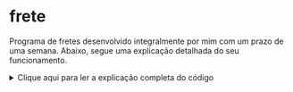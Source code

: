 # frete
Programa de fretes desenvolvido integralmente por mim com um prazo de uma semana.
Abaixo, segue uma explicação detalhada do seu funcionamento.

<details>
  <summary>Clique aqui para ler a explicação completa do código</summary>
  
   Ao iniciar, o programa exibe uma tela de menu com 4 opções de escolha, sendo elas 
  as funcionalidades: “Consultar Trecho x Modalidade”, “Registrar Transporte”, 
  “Dados Estatísticos” e “Finalizar Programa”. Para o programa funcionar, existe uma
  função chamada “interagir”, que recebe o valor escolhido no menu. De acordo com a 
  opção escolhida, ela contém diferentes operações, mas, basicamente, ela coleta, organiza 
  e salva os dados que serão utilizados para cada operação.

   Na primeira funcionalidade, Consultar Trecho x Modalidade, o usuário insere duas 
  cidades e uma modalidade, e assim o programa retorna a distância das duas cidades, o 
  preço para realizar essa viagem na modalidade escolhida e informa também o preço nas 
  outras modalidades. A lógica por trás dessa funcionalidade baseia-se em uma função, 
  chamada “trechosModalidade”, que recebe 3 valores: a cidade 1, a cidade 2 e a 
  modalidade. Assim, a função coleta a distância das duas cidades, inserida no documento 
  csv, agora aberto em uma variável chamada “arquivo”, graças à biblioteca “pandas”. Logo 
  após adquirir a informação da distância, são salvas as informações referentes ao número 
  de cidades, ao nome das cidades, à distância total e aos veículos deslocados no dicionário 
  “salvar”, que posteriormente será salvo completamente em um arquivo chamado 
  “data.txt”, que coleta as informações de cada viagem. Logo após, é calculado o valor total 
  da viagem pela relação “valor = distância * custo por km”. Depois, com um loop for, são 
  feitos os cálculos para as modalidades restantes. Após isso, é perguntado se o usuário 
  gostaria de retornar ao menu principal.

   Na segunda funcionalidade, “Registrar Transporte”, o usuário insere quantas cidades 
  serão consideradas, os nomes das cidades, quantos tipos de itens diferentes serão levados 
  na viagem, o nome do item, (caso não sejam itens que estão na tabela disponibilizada, o 
  usuário insere o peso do item em kg) e a quantidade do item. Assim, é retornado para o 
  usuário: o peso total a ser levado em quilos, a distância total da viagem, juntamente com 
  a distância de cada trecho (ambos em quilômetros), o valor total da viagem em reais, e 
  informa também a maneira mais econômica de escolher as opções de tamanho de 
  caminhão. Por fim, pergunta ao usuário se quer voltar ao menu principal.

   A lógica por trás da segunda funcionalidade utiliza as informações inseridas, ainda na 
  função “interagir” e as funções “compararPrecos” e “salvarInfos”. Na função interagir, é 
  obtida a quantidade de cidades a serem consideradas na viagem. Se o valor for maior ou 
  igual a 1, é rodado um loop for que pergunta o nome da cidade. Se ela estiver na tabela 
  csv, agora aberta na variável “arquivo”, o programa guarda o nome da cidade em uma 
  lista chamada “listaCidades” e roda o loop novamente, até o número de cidades 
  selecionado pelo usuário. Caso o index do loop não seja 0, o programa salva no dicionário
  chamado “dcCidadeDistancia” o nome da cidade anterior, o nome da cidade atual no 
  index do loop e a distância entre as duas cidades. No fim do loop, é salvo a “listaCidades” 
  no dicionário “salvar”, assim como o “dcCidadeDistancia”, com as keys “listaCidades” e 
  “trechosPorCidades”, respectivamente.

   Após isso, é perguntado ao usuário quantos tipos diferentes de itens serão levados na 
  viagem. Se o valor informado for menor ou igual a 0, é exibido um aviso de erro, e 
  pergunta ao usuário se ele quer retornar ao menu. Se o valor for maior ou igual a 1, é 
  salvo no dicionário “salvar” a quantidade de itens diferentes que serão transportados, 
  com a key “quantidadeItens”. Agora, é rodado um loop for que pergunta o nome do item, 
  confere se ele está na tabela informada. Se o item não estiver na tabela, é pedido para o 
  usuário inserir o peso de uma unidade do item em quilogramas. Se o peso for inválido, é 
  exibida uma mensagem de erro ao usuário. Porém, se o peso for válido, o programa 
  pergunta ao usuário a quantidade do item que será transportado.

   Na variável “pesoTotal”, ainda dentro do loop for, é somado ao seu atual valor o 
  produto da quantidade pelo peso. Depois, é feita uma série de formatações, para que o 
  programa informe no console a palavra “unidades” para quantidades maiores do que 1 e 
  “unidade” para quantidades iguais a 1. Ainda, é removido o “.” e trocado por “,” ao 
  informar o peso dos itens, em quilogramas. Feito isso, é rodado um outro loop for que 
  informa ao usuário sobre todas as cidades da viagem, juntamente com as distâncias dos 
  trechos. Por fim, é salvo no dicionário “salvar” a lista de itens, a distância total e o peso 
  total, com as keys “tiposItens”, “distanciaTotal” e “pesoTotal”, respectivamente.

   Ainda dentro da funcionalidade 2, agora vamos utilizar a função “compararPrecos”, que 
  recebe os valores de peso total, em toneladas, e a distância total, em quilômetros; para 
  que o programa retorne ao usuário a melhor escolha de tamanhos de caminhões, a fim 
  de obter o menor preço por quilômetro rodado.

   Ao iniciar a função, ela define 3 variáveis locais: pequeno, médio e grande, todas 
  recebendo o valor 0. Elas referem-se à quantidade de caminhões de suas respectivas 
  modalidades a serem utilizados na viagem. Depois, é feito um arredondamento no peso. 
  Ou seja, se o peso (em toneladas) for um número decimal, será considerado o número 
  inteiro maior e mais próximo. Assim, caso a carga tenha 0,5 tonelada ou 1 tonelada, nas 
  duas situações, será necessário um caminhão pequeno, pois o mesmo comporta até 1 
  tonelada.

   Em seguida, é definida na variável “unidade” a o algarismo da unidade do valor total 
  do peso (em toneladas). Com ela, o programa realiza a lógica para escolher qual a melhor 
  opção de transporte para esta situação. Em um loop while, com a condição de peso total 
  sendo maior do que 2, a unidade é comparada diversas vezes, seguindo a lógica:

  • Se for 1 ou 2, é adicionada à variável “pequeno” (quantidade de caminhões 
  pequenos) o valor da unidade (algarismo da unidade do peso total). Depois, é 
  subtraído do peso total o valor da unidade. Isso pois o peso equivalente da 
  unidade agora está sendo levado por caminhões pequenos.

  • Caso a unidade seja igual a 3, é adicionado 1 à variável “médio”, porque será 
  utilizado 1 caminhão médio, e é subtraído 4 da variável “peso”, porque o 
  caminhão médio leva até 4 toneladas.

  • Caso a unidade esteja entre 4 e 6, será utilizado 1 caminhão médio para o 
  transporte. Então, será adicionado à variável “médio” o valor 1, e subtraído o 
  valor 4 da variável “peso”. Depois o valor “unidade - 4” (que é o peso que restou 
  para levar em caminhões pequenos) será adicionado à variável “pequeno” e 
  subtraído da variável “peso” (porque será transportado por caminhões 
  pequenos);

  • Caso a unidade seja 7 ou 8, adicione 2 à variável “médio” e subtraia 8 da variável
  “peso”;
  • E, por fim, se a unidade for 9 ou 0, adicione 1 à variável “grande” e subtraia da 
  variável “peso” o valor 10. Caso o loop while não seja mais verdade, o valor 
  restante de peso é adicionado à variável “pequeno”.

   Agora, é chamada a função “precoViagem”, que recebe os valores “pequeno, médio, 
  grande, distância”. Na função, é definida a variável “veiculosDeslocados”, que é a soma 
  das variáveis pequeno, médio e grande. Logo após, é salvo as informações de: veículos 
  deslocados, número de caminhões pequenos, médios e grandes, cada um em uma chave 
  específica no dicionário “salvar”. Em seguida, as variáveis pequeno, médio e grande são 
  multiplicadas pelos seus respectivos valores de custo por quilômetro, informados na 
  tabela do exercício. Depois, é salvo em uma variável “valorTotal” a soma das três 
  variáveis, que é salva no dicionário “salvar”. Depois, é informado no console o preço total 
  da viagem.

   Continuando na função “compararPrecos”, depois de chamar a função “precoViagem”,
  é feita uma série de comparações: são definidas três novas variáveis: “frasep”, “frasem” 
  e “fraseg”, que recebem o valor “caminhão pequeno” quando suas respectivas variáveis
  “pequeno”, “médio” ou “grande” sejam iguais a 1. Caso sejam maiores do que 1, a frase 
  fica no plural: “caminhões pequenos”. E, caso sejam igual a 0, a frase é apagada, 
  recebendo o valor “” (vazio). Depois, com um loop for, que roda 3 vezes, é escrito no 
  console, com o plural correto, a quantidade de caminhões necessária para obter o melhor 
  custo monetário. E, por fim, define o valor da variável “pesoTotal” para 0, para que uma 
  futura operação não considere o peso da operação atual. Ainda, na função “interagir”, é 
  chamada a função “salvarInfos”, que recebe o valor do dicionário “salvar”.

   Dentro da função “salvarInfos”, é definido o valor da variável “localValorTotal”, sendo 
  o valor correspondente à key chamada “valorTotal”, dentro do dicionário “salvar”. Após 
  isso, são definidas duas variáveis locais: “custoPorTrecho” e “custoMedioPorKm”, 
  recebendo os valores, respectivamente, do valor “localValorTotal” dividido pela
  (quantidade de cidades – 1) e a distância total (valores adquiridos pelo dicionário 
  “salvar”, com suas respectivas keys). Depois, é salvo no dicionário “salvar” essas relações, 
  recebendo as keys “custoPorTrecho” e “custoMedioPorKm”.

   Agora, o arquivo “data.txt” é aberto e é salvo o dicionário em uma nova linha do 
  arquivo. Após isso, o dicionário é limpo, apagando as informações que agora estão salvas 
  no arquivo de texto. Ainda dentro da função “interagir”, agora é chamada a função 
  “reiniciar”, que pergunta ao usuário se ele gostaria de voltar ao menu principal.

   Na funcionalidade 3, “Dados Estatísticos”, a função “lerInfos” é chamada. Dentro da 
  função, o arquivo “data.txt” é aberto para que as suas linhas sejam contadas e salvas na 
  variável “numLinhas”, depois disso é fechado. Logo após, é informado ao usuário o 
  número de linhas que o arquivo contém (cada linha é um registro de viagem), e que caso 
  ele queira checar algum registro, o mesmo deve inserir o valor do registro.

   Depois, é aberto o arquivo novamente e a linha especificada pelo usuário é lida e salva 
  na variável “linha”. Então, para cada chave, há um tratamento específico: caso seja 
  relacionada ao peso, a variável sufixo é definida como “kg”, se for relacionada à distância, 
  o sufixo é definido como “km”. Caso a chave seja um dicionário ou lista, seus elementos 
  serão lidos e formatados corretamente com um loop for, de modo que seja criado um 
  resumo legível e claro do que ocorreu na viagem.

   Depois de mostrar as informações da viagem, o programa pergunta se o usuário gostaria 
  de checar o gráfico gerado pelo Custo por Distância, utilizando a biblioteca matplotlib. 
  Caso o usuário digite “g”, a interface do gráfico abrirá, senão, se tiver digitado “s”, volta 
  para o menu, senão o programa encerra. O gráfico é mostrado caso a função “reiniciar” 
  receba o valor “grafico”, juntamente com os valores para cada eixo.

   Por fim, na funcionalidade 4, “Encerrar Programa”, o programa se encerra, utilizando a 
  função nativa do Python, “exit”, que fecha o programa. Ainda, criei uma função chamada 
  “erro”, que é chamada quando o usuário comete algum descuido na hora de utilizar o
  programa, informando a ele o que aconteceu de errado, e perguntando se o mesmo 
  gostaria de retornar ao Menu Principal.
</details>
